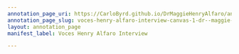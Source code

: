 ```yaml
---
annotation_page_uri: https://CarloByrd.github.io/DrMaggieHenryAlfaro/annotations/voces-henry-alfaro-interview-canvas-1-dr--maggie-references-pre-interview-form--gives-context--and-asks-about-alfaro-s-dad--when-did-he-move--.json
annotation_page_slug: voces-henry-alfaro-interview-canvas-1-dr--maggie-references-pre-interview-form--gives-context--and-asks-about-alfaro-s-dad--when-did-he-move--
layout: annotation_page
manifest_label: Voces Henry Alfaro Interview

---
```

